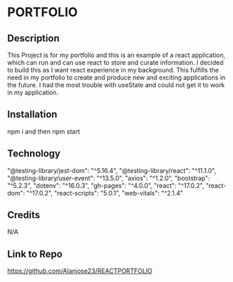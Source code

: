 # PORTFOLIO

## Description
This Project is for my portfolio and this is an example of a react application, which can run and can use react to store and curate information. I decided to build this as I want react experience in my background. This fulfills the need in my portfolio to create and produce new and exciting applications in the future. I had the most trouble with useState and could not get it to work in my application. 

## Installation
npm i and then npm start

## Technology 
"@testing-library/jest-dom": "^5.16.4",
"@testing-library/react": "^11.1.0",
"@testing-library/user-event": "^13.5.0",
"axios": "^1.2.0",
"bootstrap": "^5.2.3",
"dotenv": "^16.0.3",
"gh-pages": "^4.0.0",
"react": "^17.0.2",
"react-dom": "^17.0.2",
"react-scripts": "5.0.1",
"web-vitals": "^2.1.4"

## Credits
N/A

## Link to Repo
https://github.com/Alanjose23/REACTPORTFOLIO